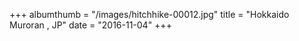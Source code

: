 +++
albumthumb = "/images/hitchhike-00012.jpg"
title = "Hokkaido Muroran , JP"
date = "2016-11-04"
+++

